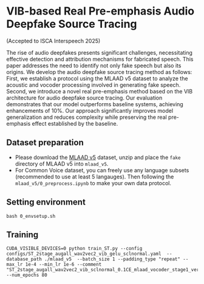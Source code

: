 # VIB-based Real Pre-emphasis Audio Deepfake Source Tracing
(Accepted to ISCA Interspeech 2025)

The rise of audio deepfakes presents significant challenges, necessitating effective detection and attribution mechanisms for fabricated speech. This paper addresses the need to identify not only fake speech but also its origins. We develop the audio deepfake source tracing method as follows: First, we establish a protocol using the MLAAD v5 dataset to analyze the acoustic and vocoder processing involved in generating fake speech. Second, we introduce a novel real pre-emphasis method based on the VIB architecture for audio deepfake source tracing. Our evaluation demonstrates that our model outperforms baseline systems, achieving enhancements of 10%. Our approach significantly improves model generalization and reduces complexity while preserving the real pre-emphasis effect established by the baseline.

## Dataset preparation
- Please download the [MLAAD v5](https://deepfake-total.com/sourcetracing) dataset, unzip and place the `fake` directory of MLAAD v5 into `mlaad_v5`.
- For Common Voice dataset, you can freely use any language subsets (recommended to use at least 5 langauges). Then following the `mlaad_v5/0_preprocess.ipynb` to make your own data protocol.
## Setting environment
```
bash 0_envsetup.sh
```
## Training
```
CUDA_VISIBLE_DEVICES=0 python train_ST.py --config configs/ST_2stage_augall_wav2vec2_vib_gelu_sclnormal.yaml  --database_path ./mlaad_v5  --batch_size 1 --padding_type "repeat" --max_lr 1e-4 --min_lr 1e-6 --comment "ST_2stage_augall_wav2vec2_vib_sclnormal_0.1CE_mlaad_vocoder_stage1_verify" --num_epochs 80
```